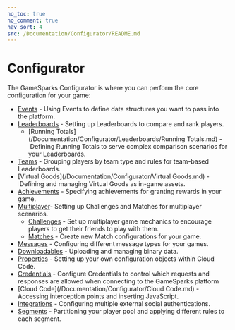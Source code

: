 ```yaml
---
no_toc: true
no_comment: true
nav_sort: 4
src: /Documentation/Configurator/README.md
---
```


# Configurator

The GameSparks Configurator is where you can perform the core configuration for your game:
* [Events](/Documentation/Configurator/Events.md) - Using Events to define data structures you want to pass into the platform.
* [Leaderboards](/Documentation/Configurator/Leaderboards/README.md) - Setting up Leaderboards to compare and rank players.
  * [Running Totals](/Documentation/Configurator/Leaderboards/Running Totals.md) - Defining Running Totals to serve complex comparison scenarios for your Leaderboards.
* [Teams](/Documentation/Configurator/Teams.md) - Grouping players by team type and rules for team-based Leaderboards.
* [Virtual Goods](/Documentation/Configurator/Virtual Goods.md) - Defining and managing Virtual Goods as in-game assets.
* [Achievements](/Documentation/Configurator/Achievements.md) - Specifying achievements for granting rewards in your game.
* [Multiplayer](/Documentation/Configurator/Multiplayer/README.md)- Setting up Challenges and Matches for multiplayer scenarios.
  * [Challenges](/Documentation/Configurator/Multiplayer/Challenges.md) - Set up multiplayer game mechanics to encourage players to get their friends to play with them.
  * [Matches](/Documentation/Configurator/Multiplayer/Matches.md) - Create new Match configurations for your game.
* [Messages](/Documentation/Configurator/Messages.md) - Configuring different message types for your games.
* [Downloadables](/Documentation/Configurator/Downloadables.md) - Uploading and managing binary data.
* [Properties](/Documentation/Configurator/Properties.md) - Setting up your own configuration objects within Cloud Code.
* [Credentials](/Documentation/Configurator/Credentials.md) - Configure Credentials to control which requests and responses are allowed when connecting to the GameSparks platform
* [Cloud Code](/Documentation/Configurator/Cloud Code.md) - Accessing interception points and inserting JavaScript.
* [Integrations](/Documentation/Configurator/Integrations.md) - Configuring multiple external social authentications.
* [Segments](/Documentation/Configurator/Segments.md) - Partitioning your player pool and applying different rules to each segment.
